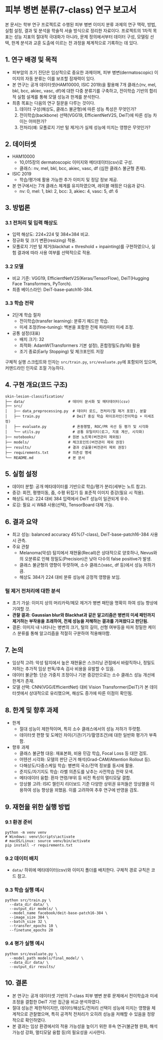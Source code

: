# 피부 병변 분류(7-class) 연구 보고서

본 문서는 학부 연구 프로젝트로 수행된 피부 병변 이미지 분류 과제의 연구 맥락, 방법, 실험 설정, 결과 및 분석을 학술적 서술 방식으로 정리한 자료이다. 프로젝트의 1차적 목표는 성능 지표의 절대적 극대화가 아니라, 문제 정의에서부터 데이터 구성, 모델링 선택, 한계 분석과 교훈 도출에 이르는 전 과정을 체계적으로 기록하는 데 있다.

## 1. 연구 배경 및 목적
- 피부암의 조기 진단은 임상적으로 중요한 과제이며, 피부 병변(dermatoscopic) 이미지의 자동 분류는 이를 보조할 잠재력이 있다.
- 본 연구는 공개 데이터셋(HAM10000, ISIC 2019)을 활용해 7개 클래스(nv, mel, bkl, bcc, akiec, vasc, df)에 대한 다중 분류기를 구축하고, 전이학습 기반의 합리적 실험 설계를 통해 모델 성능과 한계를 분석한다.
- 최종 목표는 다음의 연구 질문을 다루는 것이다.
  1) 데이터 구성(해상도, 클래스 불균형)에 따른 성능 특성은 무엇인가?
  2) 전이학습(backbone) 선택(VGG19, EfficientNetV2S, DeiT)에 따른 성능 차이는 어떠한가?
  3) 전처리(예: 모폴로지 기반 털 제거)가 실제 성능에 미치는 영향은 무엇인가?

## 2. 데이터셋
- HAM10000
  - 10,015장의 dermatoscopic 이미지와 메타데이터(csv)로 구성.
  - 클래스: nv, mel, bkl, bcc, akiec, vasc, df (심한 클래스 불균형 존재).
- ISIC 2019
  - 학습/평가에 활용 가능한 추가 이미지 및 정답 정보 제공.
- 본 연구에서는 7개 클래스 체계를 유지하였으며, 레이블 매핑은 다음과 같다.
  - nv: 0, mel: 1, bkl: 2, bcc: 3, akiec: 4, vasc: 5, df: 6

## 3. 방법론
### 3.1 전처리 및 입력 해상도
- 입력 해상도: 224×224 및 384×384 비교.
- 정규화 및 크기 변환(resizing) 적용.
- 모폴로지 기반 털 제거(blackhat + threshold + inpainting)를 구현하였으나, 실험 결과에 따라 사용 여부를 선택적으로 적용.

### 3.2 모델
- 비교 기준: VGG19, EfficientNetV2S(Keras/TensorFlow), DeiT(Hugging Face Transformers, PyTorch).
- 최종 베이스라인: DeiT-base-patch16-384.

### 3.3 학습 전략
- 2단계 학습 절차
  - 전이학습(transfer learning): 분류기 헤드만 학습.
  - 미세 조정(fine-tuning): 백본을 포함한 전체 파라미터 미세 조정.
- 공통 설정(대표)
  - 배치 크기: 32
  - 최적화: AdamW(Transformers 기본 설정), 혼합정밀도(fp16) 활용
  - 조기 종료(Early Stopping) 및 체크포인트 저장

구체적 실행 스크립트와 인자는 `src/train.py`, `src/evaluate.py`에 포함되어 있으며, 커맨드라인 인자로 조절 가능하다.

## 4. 구현 개요(코드 구조)
```
skin-lesion-classification/
├── data/                    # 데이터 문서화 및 메타데이터(csv)
├── src/
│   ├── data_preprocessing.py  # 데이터 로드, 전처리(털 제거 포함), 분할
│   ├── train.py               # DeiT 중심 학습 파이프라인(전이학습 + 미세조정)
│   ├── evaluate.py            # 혼동행렬, ROC/PR 곡선 등 평가 및 시각화
│   └── utils.py               # 공통 유틸리티(로그, 지표 계산, 시각화)
├── notebooks/               # 원본 노트북(버전관리 제외됨)
├── models/                  # 체크포인트(버전관리 제외 권장)
├── results/                 # 결과 산출물(버전관리 제외 권장)
├── requirements.txt         # 의존성 명세
└── README.md                # 본 문서
```

## 5. 실험 설정
- 데이터 분할: 공개 메타데이터를 기반으로 학습/평가 분리(세부는 노트 참고).
- 증강: 회전, 평행이동, 줌, 수평 뒤집기 등 표준적 이미지 증강(필요 시 적용).
- 해상도 비교: 224 대비 384 입력에서 DeiT 성능이 일관되게 우수.
- 로깅: 필요 시 W&B 사용(선택), TensorBoard 대체 가능.

## 6. 결과 요약
- 최고 성능: balanced accuracy 45%(7-class), DeiT-base-patch16-384 사용 시 관측.
- 주요 관찰
  - Melanoma(악성) 탐지에서 재현율(Recall)은 상대적으로 양호하나, Nevus와의 오분류로 인해 정밀도(Precision)은 낮아 다수의 false positive가 발생.
  - 클래스 불균형의 영향이 뚜렷하며, 소수 클래스(vasc, df 등)에서 성능 저하가 큼.
  - 해상도 384가 224 대비 분류 성능에 긍정적 영향을 보임.

### 털 제거 전처리에 대한 분석
- 초기 가설: 이미지 상의 머리카락/체모 제거가 병변 패턴을 명확히 하여 성능 향상에 기여할 것.
- **관찰 결과:** **Gaussian blur와 Blackhat과 같은 알고리즘은 병변의 미세 패턴까지 제거하는 부작용을 초래하여, 전체 성능을 저해하는 결과를 가져왔다고 판단됨.**
- 결론: 이미지 내 나타나는 병변의 크기, 털의 길이, 선형 여부등을 따져 정밀한 케이스 분류를 통해 알고리즘을 적절히 구분하여 적용해야함.

## 7. 논의
- 임상적 고려: 악성 탐지에서 높은 재현율은 스크리닝 관점에서 바람직하나, 정밀도 저하는 추가적 임상 판독/후속 검사 비용을 유발할 수 있음.
- 데이터 불균형: 단순 가중치 조정이나 기본 증강만으로는 소수 클래스 성능 개선에 한계가 존재.
- 모델 선택: CNN(VGG/EfficientNet) 대비 Vision Transformer(DeiT)가 본 데이터셋에서 상대적으로 유리했으며, 해상도 증가에 따른 이점이 확인됨.

## 8. 한계 및 향후 과제
- 한계
  - 절대 성능이 제한적이며, 특히 소수 클래스에서의 성능 저하가 뚜렷함.
  - 데이터셋 편향 및 도메인 차이(기관/기기/촬영조건)에 대한 일반화 평가가 부족함.
- 향후 과제
  - 클래스 불균형 대응: 재표본화, 비용 민감 학습, Focal Loss 등 대안 검토.
  - 어텐션 시각화: 모델의 판단 근거 해석(Grad-CAM/Attention Rollout 등).
  - 다해상도/다중스케일 학습: 병변의 국소/전역 정보를 동시에 활용.
  - 준지도/자기지도 학습: 라벨 의존도를 낮추는 사전학습 전략 모색.
  - 메타데이터 융합: 환자 연령/부위 등 비전 특성의 멀티모달 결합.
  - 앙상블 고려: ISIC 챌린지 리더보드 기준 다양한 상위권 유저들은 앙상블을 이용하여 성능 향상을 꾀했음. 이를 고려하여 추후 연구에 반영을 검토.

## 9. 재현을 위한 실행 방법
### 9.1 환경 준비
```
python -m venv venv
# Windows: venv\Scripts\activate
# macOS/Linux: source venv/bin/activate
pip install -r requirements.txt
```

### 9.2 데이터 배치
- `data/` 하위에 메타데이터(csv)와 이미지 폴더를 배치한다. 구체적 경로 규칙은 코드 참고.

### 9.3 학습 실행 예시
```
python src/train.py \
  --data_dir data/ \
  --output_dir models/ \
  --model_name facebook/deit-base-patch16-384 \
  --image_size 384 \
  --batch_size 32 \
  --transfer_epochs 10 \
  --finetune_epochs 20
```

### 9.4 평가 실행 예시
```
python src/evaluate.py \
  --model_path models/final_model/ \
  --data_dir data/ \
  --output_dir results/
```

## 10. 결론
- 본 연구는 공개 데이터셋 기반의 7-class 피부 병변 분류 문제에서 전이학습과 미세 조정을 결합한 DeiT 기반 접근을 비교·분석하였다.
- 절대 성능은 제한적이지만, 데이터/해상도/전처리 선택이 성능에 미치는 영향을 체계적으로 관찰했으며, 특히 공격적 전처리가 오히려 성능을 저해할 수 있음을 정량적으로 확인하였다.
- 본 결과는 임상 환경에서의 적용 가능성을 높이기 위한 후속 연구(불균형 완화, 해석 가능성 강화, 멀티모달 융합 등)의 필요성을 시사한다.
